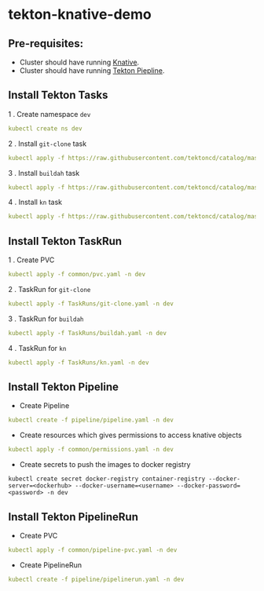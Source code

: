 # tekton-knative-demo

## Pre-requisites:
* Cluster should have running [Knative](https://knative.dev/docs/install/any-kubernetes-cluster/#installing-the-serving-component).
* Cluster should have running [Tekton Piepline](https://github.com/tektoncd/pipeline/blob/master/docs/install.md).

## Install Tekton Tasks
1 . Create namespace `dev`
```yaml
kubectl create ns dev
```
2 . Install `git-clone` task
```yaml
kubectl apply -f https://raw.githubusercontent.com/tektoncd/catalog/master/task/git-clone/0.2/git-clone.yaml -n dev
```
3 . Install `buildah` task
```yaml
kubectl apply -f https://raw.githubusercontent.com/tektoncd/catalog/master/task/buildah/0.2/buildah.yaml -n dev
```
4 . Install `kn` task
```yaml
kubectl apply -f https://raw.githubusercontent.com/tektoncd/catalog/master/task/kn/0.1/kn.yaml -n dev
```

## Install Tekton TaskRun
1 . Create PVC
```yaml
kubectl apply -f common/pvc.yaml -n dev
```

2 . TaskRun for `git-clone`
```yaml
kubectl apply -f TaskRuns/git-clone.yaml -n dev
```

3 . TaskRun for `buildah`
```yaml
kubectl apply -f TaskRuns/buildah.yaml -n dev
```

4 . TaskRun for `kn`
```yaml
kubectl apply -f TaskRuns/kn.yaml -n dev
```

## Install Tekton Pipeline

* Create Pipeline
```yaml
kubectl create -f pipeline/pipeline.yaml -n dev
```

* Create resources which gives permissions to access knative objects
```yaml
kubectl apply -f common/permissions.yaml -n dev
```

* Create secrets to push the images to docker registry
```text
kubectl create secret docker-registry container-registry --docker-server=<dockerhub> --docker-username=<username> --docker-password=<password> -n dev
```

## Install Tekton PipelineRun

* Create PVC
```yaml
kubectl apply -f common/pipeline-pvc.yaml -n dev
```
* Create PipelineRun
```yaml
kubectl create -f pipeline/pipelinerun.yaml -n dev
```
